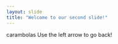 ```yaml
---
layout: slide
title: "Welcome to our second slide!"
---
```

carambolas
Use the left arrow to go back!
